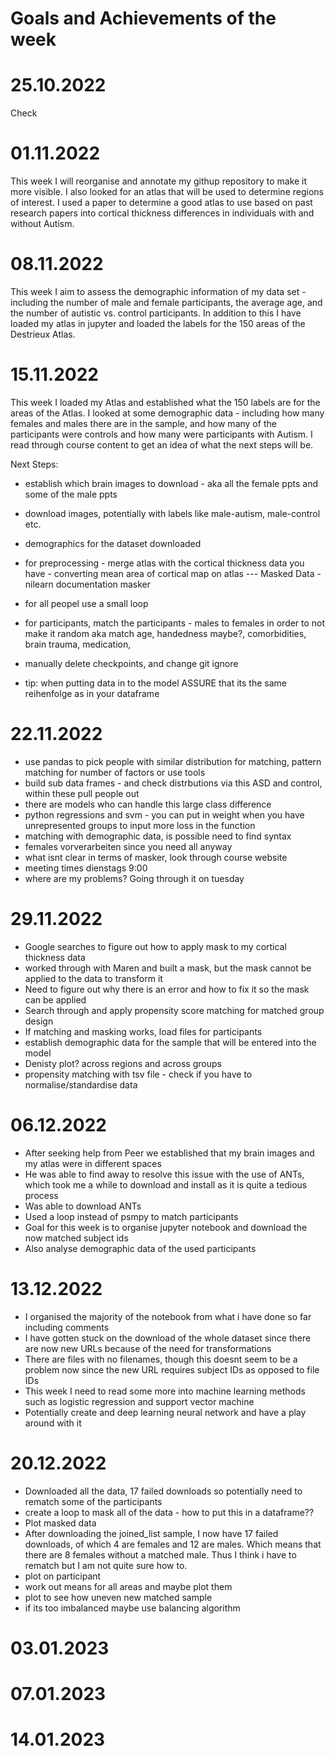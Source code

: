  # Goals and Achievements of the week 


# 25.10.2022
Check

# 01.11.2022
This week I will reorganise and annotate my githup repository to make it more visible. I also looked for an atlas that will be used to determine regions of interest. I used a paper to determine a good atlas to use based on past research papers into cortical thickness differences in individuals with and without Autism. 

# 08.11.2022
This week I aim to assess the demographic information of my data set - including the number of male and female participants, the average age, and the number of autistic vs. control participants. In addition to this I have loaded my atlas in jupyter and loaded the labels for the 150 areas of the Destrieux Atlas. 

# 15.11.2022
 This week I loaded my Atlas and established what the 150 labels are for the areas of the Atlas. I looked at some demographic data - including how many females and males there are in the sample, and how many of the participants were controls and how many were participants with Autism. I read through course content to get an idea of what the next steps will be. 

 Next Steps:
 - establish which brain images to download - aka all the female ppts and some of the male ppts
 - download images, potentially with labels like male-autism, male-control etc. 
 - demographics for the dataset downloaded

 -  for preprocessing - merge atlas with the cortical thickness data you have - converting mean area of cortical map on atlas
 --- Masked Data - nilearn documentation masker 
 - for all peopel use a small loop 

 - for participants, match the participants - males to females in order to not make it random
 aka match age, handedness maybe?, comorbidities, brain trauma, medication, 
 - manually delete checkpoints, and change git ignore

 - tip: when putting data in to the model ASSURE that its the same reihenfolge as in your dataframe

# 22.11.2022
- use pandas to pick people with similar distribution for matching, pattern matching for number of factors or use tools
- build sub data frames - and check distrbutions via this ASD and control, within these pull people out
- there are models who can handle this large class difference 
- python regressions and svm - you can put in weight when you have unrepresented groups to input more loss in the function 
- matching with demographic data, is possible need to find syntax 
- females vorverarbeiten since you need all anyway
- what isnt clear in terms of masker, look through course website 
- meeting times dienstags 9:00 
- where are my problems? Going through it on tuesday 


# 29.11.2022
- Google searches to figure out how to apply mask to my cortical thickness data
- worked through with Maren and built a mask, but the mask cannot be applied to the data to transform it
- Need to figure out why there is an error and how to fix it so the mask can be applied
- Search through and apply propensity score matching for matched group design 
- If matching and masking works, load files for participants 
- establish demographic data for the sample that will be entered into the model 
- Denisty plot? across regions and across groups
- propensity matching with tsv file - check if you have to normalise/standardise data


# 06.12.2022
- After seeking help from Peer we established that my brain images and my atlas were in different spaces
- He was able to find away to resolve this issue with the use of ANTs, which took me a while to download and install as it is quite a tedious process
- Was able to download ANTs
- Used a loop instead of psmpy to match participants
- Goal for this week is to organise jupyter notebook and download the now matched subject ids 
- Also analyse demographic data of the used participants 

# 13.12.2022
- I organised the majority of the notebook from what i have done so far including comments
- I have gotten stuck on the download of the whole dataset since there are now new URLs  because of the need for transformations
- There are files with no filenames, though this doesnt seem to be a problem now since the new URL requires subject IDs as opposed to file IDs
- This week I need to read some more into machine learning methods such as logistic regression and support vector machine
- Potentially create and deep learning neural network and have a play around with it 

# 20.12.2022
- Downloaded all the data, 17 failed downloads so potentially need to rematch some of the participants 
- create a loop to mask all of the data - how to put this in a dataframe?? 
- Plot masked data 
- After downloading the joined_list sample, I now have 17 failed downloads, of which 4 are females and 12 are males. Which means that there are 8 females without a matched male. Thus I think i have to rematch but I am not quite sure how to.
- plot on participant
- work out means for all areas and maybe plot them 
- plot to see how uneven new matched sample 
- if its too imbalanced maybe use balancing algorithm

# 03.01.2023

# 07.01.2023

# 14.01.2023


